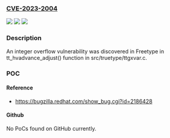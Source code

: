 ### [CVE-2023-2004](https://cve.mitre.org/cgi-bin/cvename.cgi?name=CVE-2023-2004)
![](https://img.shields.io/static/v1?label=Product&message=Freetype&color=blue)
![](https://img.shields.io/static/v1?label=Version&message=n%2Fa&color=blue)
![](https://img.shields.io/static/v1?label=Vulnerability&message=CWE-190%20-%20Integer%20Overflow%20or%20Wraparound&color=brighgreen)

### Description

An integer overflow vulnerability was discovered in Freetype in tt_hvadvance_adjust() function in src/truetype/ttgxvar.c.

### POC

#### Reference
- https://bugzilla.redhat.com/show_bug.cgi?id=2186428

#### Github
No PoCs found on GitHub currently.

